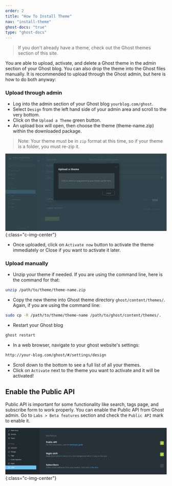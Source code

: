 ```yaml
---
order: 2
title: "How To Install Theme"
nav: "install-theme"
ghost-docs: "true"
type: "ghost-docs"
---
```

> If you don't already have a theme, check out the Ghost themes section of this site.

You are able to upload, activate, and delete a Ghost theme in the admin section of your Ghost blog. You can also drop the theme into the Ghost files manually. It is recommended to upload through the Ghost admin, but here is how to do both anyway:

### Upload through admin

- Log into the admin section of your Ghost blog `yourblog.com/ghost`.
- Select `Design` from the left hand side of your admin area and scroll to the very bottom.
- Click on the `Upload a Theme` green button.
- An upload box will open, then choose the theme (theme-name.zip) within the downloaded package.

> Note: Your theme must be in `zip` format at this time, so if your theme is a folder, you must re-zip it.

![upload-theme](/assets/images/upload-theme.png){:class="c-img-center"}

- Once uploaded, click on `Activate now` button to activate the theme immediately or Close if you want to activate it later.

### Upload manually

- Unzip your theme if needed. If you are using the command line, here is the command for that:
```bash
unzip /path/to/theme/theme-name.zip
```
- Copy the new theme into Ghost theme directory `ghost/content/themes/`. Again, if you are using the command line:
```bash
sudo cp -R /path/to/theme/theme-name /path/to/ghost/content/themes/.
```
- Restart your Ghost blog
```bash
ghost restart
```
- In a web browser, navigate to your ghost website's settings:
```bash
http://your-blog.com/ghost/#/settings/design
```
- Scroll down to the bottom to see a full list of all your themes.
- Click on `Activate` next to the theme you want to activate and it will be activated!

## Enable the Public API

Public API is important for some functionality like search, tags page, and subscribe form to work properly. You can enable the Public API from Ghost admin. Go to `Labs > Beta features` section and check the `Public API` mark to enable it.

![public-api](/assets/images/public-api.png){:class="c-img-center"}
